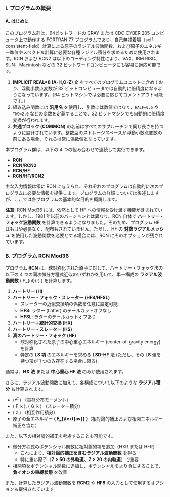 ### I. プログラムの概要  

#### A. はじめに  
このプログラム群は、64ビットワードの CRAY または CDC CYBER 205 コンピュータ上で動作する FORTRAN 77 プログラムであり、自己無撞着場（self-consistent-field）計算による原子のラジアル波動関数、および原子のエネルギー準位やスペクトル計算に必要な各種ラジアル積分を求めるために使用されます。RCN および RCN2 は以下のコーディング特性により、VAX、IBM RISC、SUN、Macintosh などの 32 ビットワードコンピュータにも容易に適応可能です。  

1. **IMPLICIT REAL*8 (A-H,O-Z) 文** をすべてのプログラムユニットに含めており、浮動小数点変数が 32 ビットコンピュータでは自動的に倍精度になるようになっています。（64 ビットマシンでは必要に応じてコメントアウト可能です。）  
2. 組み込み関数には **汎用名** を使用し、引数には数値ではなく、`HALF=0.5` や `TWO=2.0` などの変数を定義することで、32 ビットマシンでも自動的に倍精度変換が行われます。  
3. **共通ブロック (COMMON)** の名前はすべてのサブルーチンで同じ長さを持つように設計されています。整数型のストレージスペースが浮動小数点変数の前にある場合、それらは常に偶数個となっています。  

本プログラム群は、以下の 4 つの組み合わせで連続して実行できます。  

- **RCN**  
- **RCN/RCN2**  
- **RCN/HF**  
- **RCN/HF/RCN2**  

主な入力情報は常に RCN に与えられ、それぞれのプログラムは自動的に次のプログラムに必要な情報を提供します。プログラムの詳細については後述しますが、ここでは各プログラムの基本的な目的を概説します。  

**注意:** RCN Mod36 には、依然として HF への情報を受け渡す機能が含まれています。しかし、1981 年以前のバージョンとは異なり、RCN 自体で **ハートリー・フォック波動関数** を計算できるようになりました。そのため、プログラム HF はもはや必要なく、配布もされていません。ただし、HF の **対数ラジアルメッシュ** を使用した波動関数を必要とする場合には、RCN にそのオプションが残されています。


### B. プログラム RCN Mod36  

プログラム **RCN** は、球対称化された原子に対して、ハートリー・フォック法の以下の 4 つの同次微分方程式近似のいずれかを用いて、単一構成の **ラジアル波動関数** \( P_{nl}(r) \) を計算します。  

1. **ハートリー (H)**  
2. **ハートリー・フォック・スレーター (HFS/HFSL)**  
   - スレーターの近似交換項の係数を任意に設定可能  
   - **HFS**: ラター (Latter) のテールカットオフなし  
   - **HFSL**: ラターのテールカットオフあり  
3. **ハートリー＋統計的交換 (HX)**  
4. **ハートリー・スレーター (HS)**  
5. **真のハートリー・フォック (HF)**  
   - 球対称化された原子の中心重心エネルギー (center-of-gravity energy) を計算  
   - 特定の **LS 項** のエネルギーを求める **LSD-HF** 法 (ただし、その **LS** 値を持つ項が 1 つのみ存在する場合に限る)  

通常は、**HX 法** または **中心重心 HF 法** のみが使用されます。  

さらに、ラジアル波動関数に加えて、各構成について以下のような **ラジアル積分** も計算されます。  

- $\langle r^m \rangle$ （電荷分布モーメント）  
- \( F_k \), \( G_k \) （スレーター積分）  
- \( z \) （相互作用積分）  
- 原子の全エネルギー **\( E_{\text{av}} \)**（相対論的補正および相関エネルギー補正を含む）  

また、以下の相対論的補正を考慮することも可能です。  

- 微分方程式のポテンシャル関数に相対論的項を追加（HXR または HFR）  
  - これにより、**相対論的補正を含むラジアル波動関数** を得る  
  - 特に重い原子（**Z > 50 の外軌道、Z > 20 の内軌道**）で重要  
- 相関項をポテンシャル関数に追加し、ポテンシャルをより負にすることで、**負イオンの束縛状態** を改善  

また、計算したラジアル波動関数を **RCN2** や **HF8** の入力として使用するオプションも提供されています。


